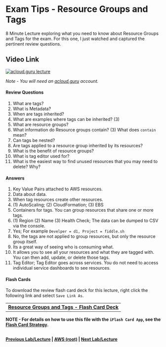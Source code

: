 
Exam Tips - Resource Groups and Tags
======

8 Minute Lecture exploring what you need to know about Resource Groups and Tags for the exam. For this one, I just 
watched and captured the pertinent review questions.

  
## Video Link

[![acloud.guru lecture](https://i.imgur.com/Me5ND7C.png)](https://acloud.guru/course/aws-certified-solutions-architect-associate/learn/additional-exam-tips/resource-groups-tagging/watch)

*Note - You will need an [acloud.guru](acloud.guru) account.*

  
 
#### Review Questions

1.  What are tags?
2.  What is Metadata?
3.  When are tags inherited? 
4.  What are examples where tags can be inherited? (3)
5.  What are resource groups?
6.  What information do Resource groups contain? (3) What does `contain` mean?
7.  Can tags be nested?
8.  Are tags applied to a resource group inherited by its resources?
9.  What is the benefit of resource groups?
10. What is tag editor used for?
11. What is the easiest way to find unused resources that you may need to delete? Why?


#### Answers

1.  Key Value Pairs attached to AWS resources.
2.  Data about data.
3.  When tag resources create other resources.
4.  (1) AutoScaling; (2) CloudFormation; (3) EBS
5.  Containers for tags. You can group resources that share one or more tags.
6.  (1) Region (2) Name (3) Health Check; The data can be dumped to CSV via the console.
7.  Yes; For example `Develper = d1, Project = fiddle.sh`
8.  No, the tags are not applied to group resources, but only the resource group itself.
9.  Its a great way of seeing who is consuming what.
10. It allows you to see all your resources and what they are tagged with. You can then add, update, or delete those 
    tags.
11. Tag Editor; Tag Editor goes across services. You do not need to access individual service dashboards to see resources.


#### Flash Cards
  
To download the review flash card deck for this lecture, right click the following link and select
`Save Link As`. 


<table>
 <tr>
 <td>
 <b><a href="exam-tips-resource-groups-flashcards.txt" download="exam-tips-resource-groups-flashcards.txt">Resource Groups and Tags - Flash Card Deck</a></b>
 </td>
 </tr>
 </table>  
 
  
**NOTE - For details on how to use this file with the `iFlash Card App`, see the [Flash Card Strategy](https://github.com/bradyhouse/house/blob/master/fiddles/aws/readme.adoc#flash-card-strategy).**  


## 

**[Previous Lab/Lecture](exam-tips-cross-account-access-lab.md) | [AWS (root)](../readme.adoc) | [Next Lab/Lecture](exam-tips-vpc-peering.md)**

